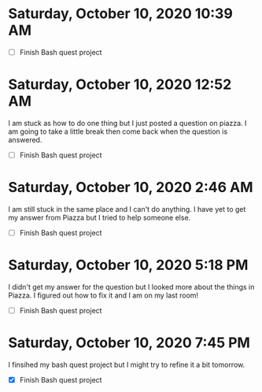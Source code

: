 # Saturday, October 10, 2020 10:39 AM

- [ ] Finish Bash quest project

# Saturday, October 10, 2020 12:52 AM
I am stuck as how to do one thing but I just posted a question on piazza. I am going to take a little break then come back when the question is answered.
-[ ] Finish Bash quest project
# Saturday, October 10, 2020 2:46 AM
I am still stuck in the same place and I can't do anything. I have yet to get my answer from Piazza but I tried to help someone else. 
-[ ] Finish Bash quest project

# Saturday, October 10, 2020 5:18 PM
I didn't get my answer for the question but I looked more about the things in Piazza. I figured out how to fix it and I am on my last room!
-[ ] Finish Bash quest project

# Saturday, October 10, 2020 7:45 PM
I finsihed my bash quest project but I might try to refine it a bit tomorrow. 
-[X] Finish Bash quest project